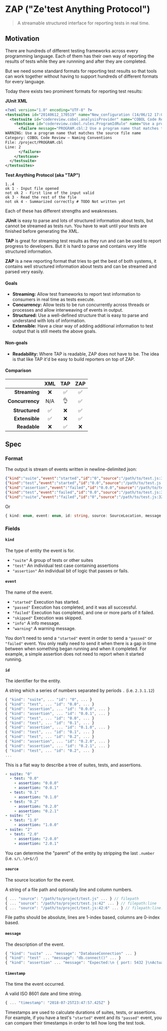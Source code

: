 # ZAP ("Ze'test Anything Protocol")

> A streamable structured interface for reporting tests in real time.

## Motivation

There are hundreds of different testing frameworks across every programming
language. Each of them has their own way of reporting the results of tests
while they are runnning and after they are completed.

But we need some standard formats for reporting test results so that tools can
work together without having to support hundreds of different formats for every
language.

Today there exists two prominent formats for reporting test results:

**JUnit XML**

```xml
<?xml version="1.0" encoding="UTF-8" ?>
<testsuites id="20140612_170519" name="New_configuration (14/06/12 17:05:19)" tests="225" failures="1262" time="0.001">
  <testsuite id="codereview.cobol.analysisProvider" name="COBOL Code Review" tests="45" failures="17" time="0.001">
    <testcase id="codereview.cobol.rules.ProgramIdRule" name="Use a program name that matches the source file name" time="0.001">
      <failure message="PROGRAM.cbl:2 Use a program name that matches the source file name" type="WARNING">
WARNING: Use a program name that matches the source file name
Category: COBOL Code Review – Naming Conventions
File: /project/PROGRAM.cbl
Line: 2
      </failure>
    </testcase>
  </testsuite>
</testsuites>
```

**Test Anything Protocol (aka "TAP")**

```tap
1..4
ok 1 - Input file opened
not ok 2 - First line of the input valid
ok 3 - Read the rest of the file
not ok 4 - Summarized correctly # TODO Not written yet
```

Each of these has different strengths and weaknesses.

**JUnit** is easy to parse and lots of structured information about tests, but
cannot be streamed as tests run. You have to wait until your tests are finished
before generating the XML.

**TAP** is great for streaming test results as they run and can be used to
report progress to developers. But it is hard to parse and contains very little
structured information.

**ZAP** is a new reporting format that tries to get the best of both systems, it
contains well structured information about tests and can be streamed and parsed
very easily.

#### Goals

- **Streaming:** Allow test frameworks to report test information to consumers
  in real time as tests execute.
- **Concurrency:** Allow tests to be run concurrently across threads or
  processes and allow interweaving of events in output.
- **Structured:** Use a well-defined structure that is easy to parse and
  understand with lots of information.
- **Extensible:** Have a clear way of adding additional information to test
  output that is still meets the above goals.

#### Non-goals

- **Readability:** Where TAP is readable, ZAP does not have to be. The idea is
  that like TAP it'd be easy to build reporters on top of ZAP.

#### Comparison

|                 | XML | TAP | ZAP |
| ---------------:|:---:|:---:|:---:|
| **Streaming**   |  ❌  |  ✅  |  ✅  |
| **Concurrency** | N/A |  👌  |  ✅  |
| **Structured**  |  ✅  |  ❌  |  ✅  |
| **Extensible**  |  ✅  |  ❌  |  ✅  |
| **Readable**    |  ❌  |  ✅  |  ❌  |

## Spec

### Format

The output is stream of events written in newline-delimited json:

```json
{"kind":"suite","event":"started","id":"0","source":"/path/to/test.js:32:4","message":"DatabaseConnection","timestamp":"2018-07-25T23:47:57.133Z"}
{"kind":"test","event":"started","id":"0.0","source":"/path/to/test.js:36:6","message":"db.connect()","timestamp":"2018-07-25T23:47:57.425Z"}
{"kind":"assertion","event":"failed","id":"0.0.0","source":"/path/to/test.js:42:6","message":"Expected:\n { port: 5432 }\nActual:\n  { port: 8000 }","timestamp":"2018-07-25T23:47:58.102Z"}
{"kind":"test","event":"failed","id":"0.0","source":"/path/to/test.js:36:6","message":"db.connect()","timestamp":"2018-07-25T23:47:58.175Z"}
{"kind":"suite","event":"failed","id":"0","source":"/path/to/test.js:32:4","message":"DatabaseConnection","timestamp":"2018-07-25T23:47:58.201Z"}
```

Or

```ts
{ kind: enum, event: enum, id: string, source: SourceLocation, message: string, timestamp: DateTime }
```

### Fields

#### `kind`

The type of entity the event is for.

- `"suite"` A group of tests or other suites
- `"test"` An individual test case containing assertions
- `"assertion"` An individual bit of logic that passes or fails.

#### `event`

The name of the event.

- `"started"` Execution has started.
- `"passed"` Execution has completed, and it was all successful.
- `"failed"` Execution has completed, and one or more parts of it failed.
- `"skipped"` Execution was skipped.
- `"info"` A info message.
- `"warning"` A warning message.

You don't need to send a `"started"` event in order to send a `"passed"` or
`"failed"` event. You only really need to send it when there is a gap in time
between when something began running and when it completed. For example, a
simple assertion does not need to report when it started running.

#### `id`

The identifier for the entity.

A string which a series of numbers separated by periods `.` (i.e. `2.3.1.12`)

```js
{ "kind": "suite", ... "id": "0", ... }
{ "kind": "test", ... "id": "0.0", ... }
{ "kind": "assertion", ... "id": "0.0.0", ... }
{ "kind": "assertion", ... "id": "0.0.1", ... }
{ "kind": "test", ... "id": "0.0", ... }
{ "kind": "test", ... "id": "0.1", ... }
{ "kind": "assertion", ... "id": "0.1.0", ... }
{ "kind": "test", ... "id": "0.1", ... }
{ "kind": "test", ... "id": "0.2", ... }
{ "kind": "assertion", ... "id": "0.2.0", ... }
{ "kind": "assertion", ... "id": "0.2.1", ... }
{ "kind": "test", ... "id": "0.2", ... }
...
```

This is a flat way to describe a tree of suites, tests, and assertions.

```yaml
- suite: "0"
  - test: "0.0"
    - assertion: "0.0.0"
    - assertion: "0.0.1"
  - test: "0.1"
    - assertion: "0.1.0"
  - test: "0.2"
    - assertion: "0.2.0"
    - assertion: "0.2.1"
- suite: "1"
  - test: "1.0"
    - assertion: "1.0.0"
- suite: "2"
  - test: "2.0"
    - assertion: "2.0.0"
    - assertion: "2.0.1"
```

You can determine the "parent" of the entity by stripping the last `.number`
(i.e. `s/\.\d+$//`)

#### `source`

The source location for the event.

A string of a file path and optionally line and column numbers.

```js
{ ... "source": "/path/to/project/test.js" ... } // filepath
{ ... "source": "/path/to/project/test.js:42" ... } // filepath:line
{ ... "source": "/path/to/project/test.js:42:6" ... } // filepath:line:column
```

File paths should be absolute, lines are 1-index based, columns are 0-index
based.

#### `message`

The description of the event.

```js
{ "kind": "suite" ... "message": "DatabaseConnection" ... }
{ "kind": "test" ... "message": "db.connect()" ... }
{ "kind": "assertion" ... "message": "Expected:\n { port: 5432 }\nActual:\n  { port: 8000 }" ... }
```

#### `timestamp`

The time the event occurred.

A valid ISO 8601 date and time string.

```js
{ ... "timestamp": "2018-07-25T23:47:57.425Z" }
```

Timestamps are used to calculate durations of suites, tests, or assertions. For
example, if you have a test's `"started"` event and its `"passed"` event, you
can compare their timestamps in order to tell how long the test took.
